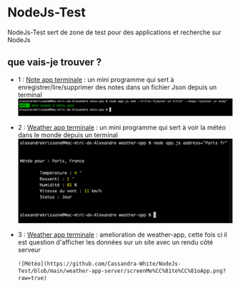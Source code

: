 # NodeJs-Test

NodeJs-Test sert de zone de test pour des applications et recherche sur NodeJs

## que vais-je trouver ?

- 1 : [Note app terminale](https://github.com/Cassandra-White/NodeJs-Test/tree/main/note-app) :
      un mini programme qui sert à enregistrer/lire/supprimer des notes dans un fichier Json depuis un terminal
      ![ajouter](https://github.com/Cassandra-White/NodeJs-Test/blob/main/note-app/add.png?raw=true)
      
- 2 : [Weather app terminale](https://github.com/Cassandra-White/NodeJs-Test/tree/main/weather-app) :
      un mini programme qui sert à voir la météo dans le monde depuis un terminal
      ![Météo](https://github.com/Cassandra-White/NodeJs-Test/blob/main/weather-app/screenWeatherApp.png?raw=true) 
      
- 3 : [Weather app terminale](https://github.com/Cassandra-White/NodeJs-Test/tree/main/weather-app-server) :
      amelioration de weather-app, cette fois ci il est question d'afficher les données sur un site avec un rendu côté serveur 
      
      ![Météo](https://github.com/Cassandra-White/NodeJs-Test/blob/main/weather-app-server/screenMe%CC%81te%CC%81oApp.png?raw=true) 




 

